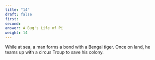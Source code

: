 ```yaml
---
title: "14"
draft: false
first: 
second:
answer: A Bug's Life of Pi
weight: 14
---
```

While at sea, a man forms a bond with a Bengal tiger. Once on land, he teams up with a circus Troup to save his colony.

